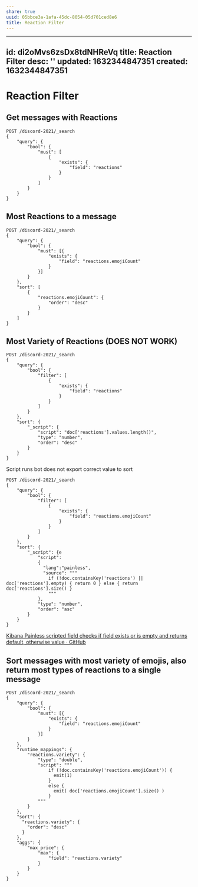 ```yaml
---
share: true
uuid: 05bbce3a-1afa-45dc-8054-05d701ced8e6
title: Reaction Filter
---
```

---
id: di2oMvs6zsDx8tdNHReVq
title: Reaction Filter
desc: ''
updated: 1632344847351
created: 1632344847351
---

# Reaction Filter

## Get messages with Reactions

```
POST /discord-2021/_search
{
    "query": {
        "bool": {
            "must": [
                {
                    "exists": {
                        "field": "reactions"
                    }
                }
            ]
        }
    }
}
```

## Most Reactions to a message

```
POST /discord-2021/_search
{
    "query": {
        "bool": {
            "must": [{
                "exists": {
                    "field": "reactions.emojiCount"
                }
            }]
        }
    },
    "sort": [
        {
            "reactions.emojiCount": {
                "order": "desc"
            }
        }
    ]
}
```

## Most Variety of Reactions (DOES NOT WORK)

```
POST /discord-2021/_search
{
    "query": {
        "bool": {
            "filter": [
                {
                    "exists": {
                        "field": "reactions"
                    }
                }
            ]
        }
    },
    "sort": {
        "_script": {
            "script": "doc['reactions'].values.length()",
            "type": "number",
            "order": "desc"
        }
    }
}
```

Script runs bot does not export correct value to sort
```
POST /discord-2021/_search
{
    "query": {
        "bool": {
            "filter": [
                {
                    "exists": {
                        "field": "reactions.emojiCount"
                    }
                }
            ]
        }
    },
    "sort": {
        "_script": {e
            "script":
            {
              "lang":"painless",
              "source": """
                if (!doc.containsKey('reactions') || doc['reactions'].empty) { return 0 } else { return doc['reactions'].size() }
                """
            },
            "type": "number",
            "order": "asc"
        }
    }
}
```
[Kibana Painless scripted field checks if field exists or is empty and returns default, otherwise value · GitHub](https://gist.github.com/jclosure/8e103dee2f7e9491845a2c0bb64c6b7a)

## Sort messages with most variety of emojis, also return most types of reactions to a single message

```
POST /discord-2021/_search
{
    "query": {
        "bool": {
            "must": [{
                "exists": {
                    "field": "reactions.emojiCount"
                }
            }]
        }
    },
    "runtime_mappings": {
        "reactions.variety": {
            "type": "double",
            "script": """
                if (!doc.containsKey('reactions.emojiCount')) {
                  emit(1)
                }
                else {
                  emit( doc['reactions.emojiCount'].size() )
                }
            """
        }
    },
    "sort": {
      "reactions.variety": {
        "order": "desc"
      }
    },
    "aggs": {
        "max_price": {
            "max": {
                "field": "reactions.variety"
            }
        }
    }
}
```
